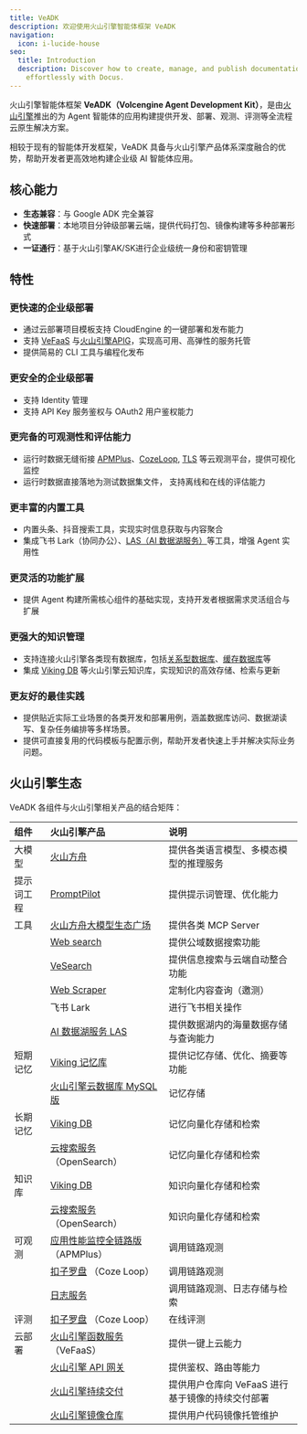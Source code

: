 ```yaml
---
title: VeADK
description: 欢迎使用火山引擎智能体框架 VeADK
navigation:
  icon: i-lucide-house
seo:
  title: Introduction
  description: Discover how to create, manage, and publish documentation
    effortlessly with Docus.
---
```


火山引擎智能体框架 **VeADK（Volcengine Agent Development Kit）**，是由[火山引擎](https://www.volcengine.com/)推出的为 Agent 智能体的应用构建提供开发、部署、观测、评测等全流程云原生解决方案。

相较于现有的智能体开发框架，VeADK 具备与火山引擎产品体系深度融合的优势，帮助开发者更高效地构建企业级 AI 智能体应用。

## 核心能力

- **生态兼容**：与 Google ADK 完全兼容
- **快速部署**：本地项目分钟级部署云端，提供代码打包、镜像构建等多种部署形式
- **一证通行**：基于火山引擎AK/SK进行企业级统一身份和密钥管理

## 特性

### 更快速的企业级部署

- 通过云部署项目模板支持 CloudEngine 的一键部署和发布能力
- 支持 [VeFaaS](https://www.volcengine.com/product/vefaas) 与[火山引擎APIG](https://www.volcengine.com/product/apig)，实现高可用、高弹性的服务托管
- 提供简易的 CLI 工具与编程化发布

### 更安全的企业级部署

- 支持 Identity 管理
- 支持 API Key 服务鉴权与 OAuth2 用户鉴权能力

### 更完备的可观测性和评估能力

- 运行时数据无缝衔接 [APMPlus](https://www.volcengine.com/product/apmplus)、[CozeLoop](https://www.coze.cn/loop), [TLS](https://www.volcengine.com/product/tls) 等云观测平台，提供可视化监控
- 运行时数据直接落地为测试数据集文件， 支持离线和在线的评估能力

### 更丰富的内置工具

- 内置头条、抖音搜索工具，实现实时信息获取与内容聚合
- 集成飞书 Lark（协同办公）、[LAS（AI 数据湖服务）](https://www.volcengine.com/product/las)等工具，增强 Agent 实用性

### 更灵活的功能扩展

- 提供 Agent 构建所需核心组件的基础实现，支持开发者根据需求灵活组合与扩展

### 更强大的知识管理

- 支持连接火山引擎各类现有数据库，包括[关系型数据库](https://www.volcengine.com/product/rds-mysql)、[缓存数据库](https://www.volcengine.com/product/redis)等
- 集成 [Viking DB](https://www.volcengine.com/docs/84313/1254437) 等火山引擎云知识库，实现知识的高效存储、检索与更新

### 更友好的最佳实践

- 提供贴近实际工业场景的各类开发和部署用例，涵盖数据库访问、数据湖读写、复杂任务编排等多样场景。
- 提供可直接复用的代码模板与配置示例，帮助开发者快速上手并解决实际业务问题。

## 火山引擎生态

VeADK 各组件与火山引擎相关产品的结合矩阵：

| **组件** | **火山引擎产品** | **说明** |
| :-- | :-- | :-- |
| 大模型 | [火山方舟](https://www.volcengine.com/product/ark) | 提供各类语言模型、多模态模型的推理服务 |
| 提示词工程 | [PromptPilot](https://promptpilot.volcengine.com/) | 提供提示词管理、优化能力 |
| 工具 | [火山方舟大模型生态广场](https://www.volcengine.com/mcp-marketplace) | 提供各类 MCP Server |
| | [Web search](https://www.volcengine.com/docs/85508/1650263) | 提供公域数据搜索功能 |
| | [VeSearch](https://www.volcengine.com/docs/85508/1512748) | 提供信息搜索与云端自动整合功能 |
| | [Web Scraper](https://www.volcengine.com/docs/84296/1545470) | 定制化内容查询（邀测） |
| | 飞书 Lark | 进行飞书相关操作 |
| | [AI 数据湖服务 LAS](https://www.volcengine.com/product/las) | 提供数据湖内的海量数据存储与查询能力 |
| 短期记忆 | [Viking 记忆库](https://www.volcengine.com/docs/84313/1783345) | 提供记忆存储、优化、摘要等功能 |
| | [火山引擎云数据库 MySQL 版](https://www.volcengine.com/product/rds-mysql) | 记忆存储 |
| 长期记忆 | [Viking DB](https://www.volcengine.com/docs/84313/1254437) | 记忆向量化存储和检索 |
| | [云搜索服务](https://www.volcengine.com/product/es)（OpenSearch） | 记忆向量化存储和检索 |
| 知识库 | [Viking DB](https://www.volcengine.com/docs/84313/1254437) | 知识向量化存储和检索 |
| | [云搜索服务](https://www.volcengine.com/product/es)（OpenSearch） | 知识向量化存储和检索 |
| 可观测 | [应用性能监控全链路版](https://www.volcengine.com/product/apmplus)（APMPlus） | 调用链路观测 |
| |  [扣子罗盘](https://www.coze.cn/loop) （Coze Loop） | 调用链路观测 |
| | [日志服务](https://www.volcengine.com/product/tls) | 调用链路观测、日志存储与检索 |
| 评测 | [扣子罗盘](https://www.coze.cn/loop) （Coze Loop） | 在线评测 |
| 云部署 | [火山引擎函数服务](https://www.volcengine.com/product/vefaas) （VeFaaS） | 提供一键上云能力 |
| | [火山引擎 API 网关](https://www.volcengine.com/product/apig) | 提供鉴权、路由等能力 |
| | [火山引擎持续交付](https://www.volcengine.com/product/cp) | 提供用户仓库向 VeFaaS 进行基于镜像的持续交付部署 |
| | [火山引擎镜像仓库](https://www.volcengine.com/product/cr) | 提供用户代码镜像托管维护 |
